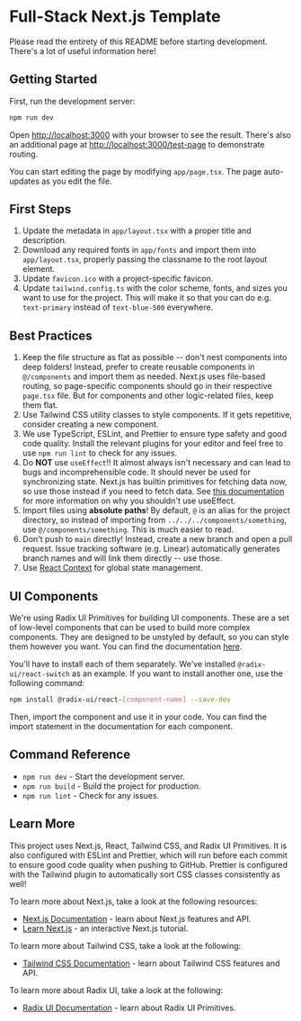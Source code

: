 # Full-Stack Next.js Template

Please read the entirety of this README before starting development. There's a lot of useful information here!

## Getting Started

First, run the development server:

```bash
npm run dev
```

Open [http://localhost:3000](http://localhost:3000) with your browser to see the result. There's also an additional page at [http://localhost:3000/test-page](http://localhost:3000/test-page) to demonstrate routing.

You can start editing the page by modifying `app/page.tsx`. The page auto-updates as you edit the file.

## First Steps

1. Update the metadata in `app/layout.tsx` with a proper title and description.
2. Download any required fonts in `app/fonts` and import them into `app/layout.tsx`, properly passing the classname to the root layout element.
3. Update `favicon.ico` with a project-specific favicon.
4. Update `tailwind.config.ts` with the color scheme, fonts, and sizes you want to use for the project. This will make it so that you can do e.g. `text-primary` instead of `text-blue-500` everywhere.

## Best Practices

1. Keep the file structure as flat as possible -- don't nest components into deep folders! Instead, prefer to create reusable components in `@/components` and import them as needed. Next.js uses file-based routing, so page-specific components should go in their respective `page.tsx` file. But for components and other logic-related files, keep them flat.
2. Use Tailwind CSS utility classes to style components. If it gets repetitive, consider creating a new component.
3. We use TypeScript, ESLint, and Prettier to ensure type safety and good code quality. Install the relevant plugins for your editor and feel free to use `npm run lint` to check for any issues.
4. Do **NOT** use `useEffect`!! It almost always isn't necessary and can lead to bugs and incomprehensible code. It should never be used for synchronizing state. Next.js has builtin primitives for fetching data now, so use those instead if you need to fetch data. See [this documentation](https://react.dev/learn/you-might-not-need-an-effect) for more information on why you shouldn't use useEffect.
5. Import files using **absolute paths**! By default, `@` is an alias for the project directory, so instead of importing from `../../../components/something`, use `@/components/something`. This is much easier to read.
6. Don't push to `main` directly! Instead, create a new branch and open a pull request. Issue tracking software (e.g. Linear) automatically generates branch names and will link them directly -- use those.
7. Use [React Context](https://react.dev/learn/passing-data-deeply-with-context) for global state management.

## UI Components

We're using Radix UI Primitives for building UI components. These are a set of low-level components that can be used to build more complex components. They are designed to be unstyled by default, so you can style them however you want. You can find the documentation [here](https://www.radix-ui.com/primitives/docs/overview/introduction).

You'll have to install each of them separately. We've installed `@radix-ui/react-switch` as an example. If you want to install another one, use the following command:

```bash
npm install @radix-ui/react-[component-name] --save-dev
```

Then, import the component and use it in your code. You can find the import statement in the documentation for each component.

## Command Reference

- `npm run dev` - Start the development server.
- `npm run build` - Build the project for production.
- `npm run lint` - Check for any issues.

## Learn More

This project uses Next.js, React, Tailwind CSS, and Radix UI Primitives. It is also configured with ESLint and Prettier, which will run before each commit to ensure good code quality when pushing to GitHub. Prettier is configured with the Tailwind plugin to automatically sort CSS classes consistently as well!

To learn more about Next.js, take a look at the following resources:

- [Next.js Documentation](https://nextjs.org/docs) - learn about Next.js features and API.
- [Learn Next.js](https://nextjs.org/learn) - an interactive Next.js tutorial.

To learn more about Tailwind CSS, take a look at the following:

- [Tailwind CSS Documentation](https://tailwindcss.com/docs) - learn about Tailwind CSS features and API.

To learn more about Radix UI, take a look at the following:

- [Radix UI Documentation](https://www.radix-ui.com/primitives/docs/overview/introduction) - learn about Radix UI Primitives.

